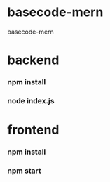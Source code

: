 # basecode-mern
basecode-mern

# backend
### npm install
### node index.js

# frontend
### npm install
### npm start
